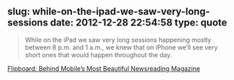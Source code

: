 slug: while-on-the-ipad-we-saw-very-long-sessions
date: 2012-12-28 22:54:58
type: quote
---

> While on the iPad we saw very long sessions happening mostly between 8 p.m. and 1 a.m., we knew that on iPhone we’ll see very short ones that would happen throughout the day.

[Flipboard: Behind Mobile’s Most Beautiful Newsreading Magazine](http://mashable.com/2012/06/05/flipboard-design/)

